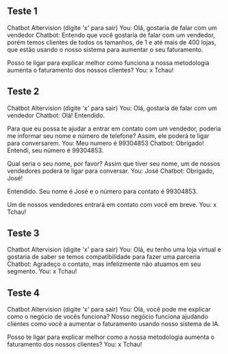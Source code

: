 ## Teste 1
Chatbot Altervision (digite 'x' para sair)
You: Olá, gostaria de falar com um vendedor
Chatbot: Entendo que você gostaria de falar com um vendedor, porém temos clientes de todos os tamanhos, de 1 e até mais de 400 lojas, que estão usando o nosso sistema para aumentar o seu faturamento.

Posso te ligar para explicar melhor como funciona a nossa metodologia aumenta o faturamento dos nossos clientes?
You: x
Tchau!

## Teste 2
Chatbot Altervision (digite 'x' para sair)
You: Olá, gostaria de falar com um vendedor
Chatbot: Olá! Entendido.

Para que eu possa te ajudar a entrar em contato com um vendedor, poderia me informar seu nome e número de telefone? Assim, ele poderá te ligar para conversarem.
You: Meu numero é 99304853
Chatbot: Obrigado! Entendi, seu número é 99304853.

Qual seria o seu nome, por favor? Assim que tiver seu nome, um de nossos vendedores poderá te ligar para conversar.
You: José
Chatbot: Obrigado, José!

Entendido. Seu nome é José e o número para contato é 99304853.

Um de nossos vendedores entrará em contato com você em breve.
You: x
Tchau!

## Teste 3
Chatbot Altervision (digite 'x' para sair)
You: Olá, eu tenho uma loja virtual e gostaria de saber se temos compatibilidade para fazer uma parceria
Chatbot: Agradeço o contato, mas infelizmente não atuamos em seu segmento.
You: x
Tchau!

## Teste 4
Chatbot Altervision (digite 'x' para sair)
You: Olá, você pode me explicar como o negócio de vocês funciona?
Nosso negócio funciona ajudando clientes como você a aumentar o faturamento usando nosso sistema de IA.

Posso te ligar para explicar melhor como a nossa metodologia aumenta o faturamento dos nossos clientes?
You: x
Tchau!
